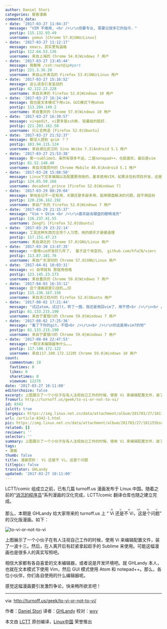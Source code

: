 ```yaml
---
author: Daniel Stori
categories: 极客漫画
comments_data:
- date: '2017-03-27 11:04:37'
  message: "VIM 不难用, <br />\r\n但要专业, 需要记很多它的指令．"
  postip: 115.132.93.49
  username: yomun [Chrome 57.0|GNU/Linux]
- date: '2017-03-27 11:12:17'
  message: emacs，其实更有逼格
  postip: 112.64.53.136
  username: 来自上海的 Chrome 54.0|Windows 7 用户
- date: '2017-03-27 13:45:44'
  message: 我都用 /ssh:root@ip#port
  postip: 221.3.36.20
  username: 来自山东青岛的 Firefox 53.0|GNU/Linux 用户
- date: '2017-03-27 15:16:52'
  message: 这么说会引发圣战的
  postip: 42.122.22.228
  username: 来自天津的 Firefox 52.0|Windows 10 用户
- date: '2017-03-27 16:24:44'
  message: 我也是文本模式下用vim，GUI模式下用atom
  postip: 113.204.149.2
  username: 来自重庆的 Chrome 57.0|Windows 10 用户
- date: '2017-03-27 16:39:57'
  message: vi+gedit, vi更多是ssh用. 轻量级的挺好.
  postip: 221.203.162.50
  username: 只三言两语 [Firefox 52.0|Ubuntu]
- date: '2017-03-27 21:52:37'
  message: 都没人提到 gvim ？？
  postip: 183.94.115.124
  username: 来自湖北武汉的 Sina Weibo 7.3|Android 5.1 用户
- date: '2017-03-27 21:53:38'
  message: 第一sublime3，虽然有很多不足。二是notepad++，也挺喜欢，最后是vim
  postip: 61.52.140.49
  username: 来自河南郑州的 Chrome Mobile 40.0|Android 5.1 用户
- date: '2017-03-28 15:08:50'
  message: Linux下文本编辑以及配置更改啥的，基本使用VIM，如果涉及到项目开发，还是习惯使用大型IDE。哈哈
  postip: 124.65.50.166
  username: decadent_prince [Firefox 52.0|Windows 7]
- date: '2017-03-29 08:29:04'
  message: 单纯去记不一定有效，关键还是多敲多用，能用键盘解决的问题，就不用鼠标
  postip: 120.236.162.192
  username: 来自广东的 Firefox 52.0|Windows 7 用户
- date: '2017-03-29 21:15:37'
  message: "Vim + GVim <br />\r\n喜欢敲击键盘的酣畅凌厉"
  postip: 116.237.41.55
  username: ZengYi [Firefox 52.0|Ubuntu]
- date: '2017-03-29 23:22:14'
  message: 工具这种东西完全凭个人习惯，用的顺手才是硬道理
  postip: 117.151.47.23
  username: 来自湖北的 Chrome 57.0|GNU/Linux 用户
- date: '2017-03-30 13:47:35'
  message: 一直用vim开发好几年了， 基于这个改变的。 github.com/hfuCN/vimrc
  postip: 113.87.181.76
  username: 来自广东深圳的 Chrome 57.0|GNU/Linux 用户
- date: '2017-04-01 10:03:31'
  message: vi 自带就有 那就用他咯
  postip: 123.145.23.173
  username: 来自重庆的 Chrome 59.0|Windows 7 用户
- date: '2017-04-03 16:33:12'
  message: 这个漫画就是引战的……切
  postip: 115.236.167.156
  username: 来自浙江杭州的 Firefox 52.0|Ubuntu 用户
- date: '2017-08-02 17:21:44'
  message: "试过atom，试过lt，转了一圈，我还是用回vim了，用不惯<br />\r\n<br />\r\n我一直不知道，觉得用vi就是装13，这个梗是怎么来的？"
  postip: 61.133.215.190
  username: 来自宁夏银川的 Chrome 59.0|Windows 7 用户
- date: '2017-08-02 17:25:36'
  message: "看了下你的git，不错<br />\r\n<br />\r\n你这是用vim7的吧"
  postip: 61.133.215.190
  username: 来自宁夏银川的 Chrome 59.0|Windows 7 用户
- date: '2017-08-04 22:47:53'
  message: 一群文本编辑器争什么。。。
  postip: 117.100.172.122
  username: 来自117.100.172.122的 Chrome 59.0|Windows 10 用户
count:
  commentnum: 18
  favtimes: 0
  likes: 0
  sharetimes: 0
  viewnum: 12276
date: '2017-03-27 10:11:00'
editorchoice: false
excerpt: 上图展示了一个小伙子在有人注视自己工作的时候，使用 Vi 来编辑配置文件，装了一波十三。然后，在人离开后有赶紧拿起趁手的 Sublime 来使用。可能这幅漫画也是很多人的真实写照吧。
fromurl: http://turnoff.us/geek/to-vi-or-not-to-vi/
id: 8342
islctt: true
largepic: https://img.linux.net.cn/data/attachment/album/201703/27/101155bsuiini4vjis4zt4.png.large.jpg
url: /article-8342-1.html
pic: https://img.linux.net.cn/data/attachment/album/201703/27/101155bsuiini4vjis4zt4.png.thumb.jpg
related: []
reviewer: ''
selector: ''
summary: 上图展示了一个小伙子在有人注视自己工作的时候，使用 Vi 来编辑配置文件，装了一波十三。然后，在人离开后有赶紧拿起趁手的 Sublime 来使用。可能这幅漫画也是很多人的真实写照吧。
tags:
- 漫画
thumb: false
title: 漫画赏析： Vi 还是不 Vi，这是个问题
titlepic: false
translator: GHLandy
updated: '2017-03-27 10:11:00'
---
```


LCTT/comic 组成立之前，已有几篇 turnoff.us 漫画发布于 Linux.中国。随着之前的“[消沉的程序员](/article-8318-1.html)”系列漫画的汉化完成，LCTT/comic 翻译仓库也随之建立完成。


那么，本期是 GHLandy 给大家带来的 turnoff.us 上 “<ruby> Vi 还是不 Vi，这是个问题 <rp>  （ </rp> <rt>  to vi or not to vi </rt> <rp>  ） </rp></ruby>” 的汉化版漫画。如下：


![to-vi-or-not-to-vi](/data/attachment/album/201703/27/101155bsuiini4vjis4zt4.png)


上图展示了一个小伙子在有人注视自己工作的时候，使用 Vi 来编辑配置文件，装了一波十三。然后，在人离开后有赶紧拿起趁手的 Sublime 来使用。可能这幅漫画也是很多人的真实写照吧。


相信大家都有各自喜爱的文本编辑器，或者说是开发环境吧。就 GHLandy 本人，也就在文本模式下使用 Vim，然后 GUI 模式使用 Atom 和 notepad++。那么，各位小伙伴，你们各自使用的什么编辑器呢。


感觉这幅漫画要引发激烈争论，快来畅所欲言吧！




---


via: <http://turnoff.us/geek/to-vi-or-not-to-vi/>


作者：[Daniel Stori](https://turnoff.us/about/) 译者：[GHLandy](https://github.com/GHLandy) 校对：[wxy](https://github.com/wxy)


本文由 [LCTT](https://github.com/LCTT/TranslateProject) 原创编译，[Linux中国](https://linux.cn/) 荣誉推出